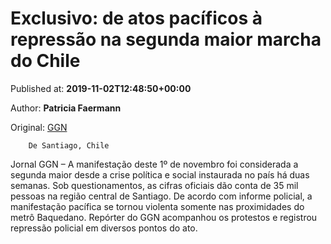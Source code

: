 
# Exclusivo: de atos pacíficos à repressão na segunda maior marcha do Chile

Published at: **2019-11-02T12:48:50+00:00**

Author: **Patricia Faermann**

Original: [GGN](https://jornalggn.com.br/america-latina/exclusivo-de-atos-pacificos-a-repressao-na-segunda-maior-marcha-do-chile/)


        De Santiago, Chile
      
Jornal GGN – A manifestação deste 1º de novembro foi considerada a segunda maior desde a crise política e social instaurada no país há duas semanas. Sob questionamentos, as cifras oficiais dão conta de 35 mil pessoas na região central de Santiago. De acordo com informe policial, a manifestação pacífica se tornou violenta somente nas proximidades do metrô Baquedano. Repórter do GGN acompanhou os protestos e registrou repressão policial em diversos pontos do ato.
